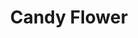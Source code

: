 --- 
title: "Candy Flower"
publishdate: "2019-8-27T16:48:46+02:00"
src: "https://365manga.net/manga/candy-flower"
image: "https://data.365manga.net/images/thumbnails/6371-candy-flower.jpg"
description: "A collection of short stories on love and romance: Story 1: Candy Flower Kobayakawa loves to tend the Garden Club plot behind the school and dream about handsome Yagi. Mizuki Aihara loves to sleep away the day on the garden bench and mooch her candies. But Aihara proves to be a good source of advice on how to catch Yagi's interest. Soon Kobayakawa basks in the glow of Yagi and…"
---